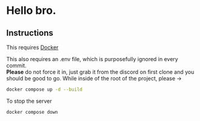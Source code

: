 # Hello bro.
## Instructions
This requires [Docker](https://docs.docker.com/compose/install/)

This also requires an .env file, which is purposefully ignored in every commit. \
**Please** do not force it in, just grab it from the discord on first clone and you should be good to go.
While inside of the root of the project, please ->
``` sh
docker compose up -d --build
```

To stop the server
``` sh
docker compose down
```
